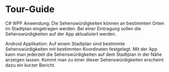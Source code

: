 # Tour-Guide
C# WPF Anwendung:
Die Sehenswürdigkeiten können an bestimmten Orten im Stadtplan eingetragen werden. Bei einer Eintragung sollen die Sehenswürdigkeiten auf der App aktualisiert werden.

Android Applikation:
Auf einem Stadtplan sind bestimmte Sehenswürdigkeiten mit bestimmten Koordinaten festgelegt. Mit der App kann man jederzeit die Sehenswürdigkeiten auf dem Stadtplan in der Nähe anzeigen lassen. Kommt man zu einer dieser Sehenswürdigkeiten erscheint dazu ein kurzer Bericht.  
